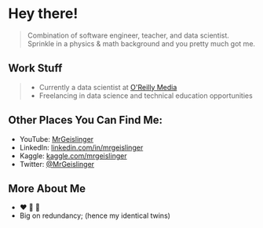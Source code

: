 # Hey there!

> Combination of software engineer, teacher, and data scientist. Sprinkle in a physics & math background and you pretty much got me.

## Work Stuff
> * Currently a data scientist at [O'Reilly Media](https://www.oreilly.com/)
> * Freelancing in data science and technical education opportunities

## Other Places You Can Find Me:

- YouTube: [MrGeislinger](https://www.youtube.com/channel/UCPr9pMzkuMIlSvkxyEv1IoQ)
- LinkedIn: [linkedin.com/in/mrgeislinger](https://www.linkedin.com/in/mrgeislinger/)
- Kaggle: [kaggle.com/mrgeislinger](https://www.kaggle.com/mrgeislinger)
- Twitter: [@MrGeislinger](https://twitter.com/MrGeislinger)

## More About Me

- ❤️ 🐍 🐼
- Big on redundancy; (hence my identical twins)
